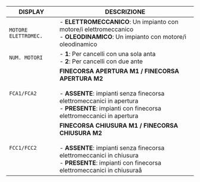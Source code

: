 | DISPLAY | DESCRIZIONE |
| --- | --- |
| `MOTORE ELETTROMEC.` | - **ELETTROMECCANICO**: Un impianto con motore/i elettromeccanico<br>- **OLEODINAMICO**: Un impianto con motore/i oleodinamico |
| `NUM. MOTORI` | - **1**: Per cancelli con una sola anta<br>- **2**: Per cancelli con due ante |
| `FCA1/FCA2` | **FINECORSA APERTURA M1 / FINECORSA APERTURA M2**<br><br>- **ASSENTE**: impianti senza finecorsa elettromeccanici in apertura<br>- **PRESENTE**: impianti con finecorsa elettromeccanici in apertura |
| `FCC1/FCC2` | **FINECORSA CHIUSURA M1 / FINECORSA CHIUSURA M2**<br><br>- **ASSENTE**: impianti senza finecorsa elettromeccanici in chiusura<br>- **PRESENTE**: impianti con finecorsa elettromeccanici in chiusuraå |
